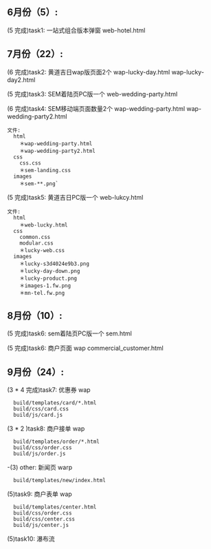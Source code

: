 ## 6月份（5）:

(5 完成)task1: 一站式组合版本弹窗  web-hotel.html

## 7月份（22）:

(6 完成)task2: 黄道吉日wap版页面2个  wap-lucky-day.html wap-lucky-day2.html

(5 完成)task3: SEM着陆页PC版一个 web-wedding-party.html

(6 完成)task4: SEM移动端页面数量2个 wap-wedding-party.html wap-wedding-party2.html

    文件:
      html
        ＊wap-wedding-party.html
        ＊wap-wedding-party2.html
      css
        css.css
        ＊sem-landing.css
      images
        ＊sem-**.png`

(5 完成)task5: 黄道吉日PC版一个 web-lukcy.html

    文件:
      html
        ＊web-lucky.html
      css
        common.css
        modular.css
        ＊lucky-web.css
      images
        ＊lucky-s3d4024e9b3.png
        ＊lucky-day-down.png
        ＊lucky-product.png
        ＊images-1.fw.png
        ＊mn-tel.fw.png

## 8月份（10）:

(5 完成)task6: sem着陆页PC版一个 sem.html

(5 完成)task6: 商户页面 wap commercial_customer.html

## 9月份（24）:
(3 \* 4 完成)task7: 优惠券 wap

``` 
  build/templates/card/*.html
  build/css/card.css
  build/js/card.js
```

(3 \* 2 )task8: 商户接单 wap

``` 
  build/templates/order/*.html
  build/css/order.css
  build/js/order.js
```

-(3) other: 新闻页 warp 

```
  build/templates/new/index.html
```

(5)task9: 商户表单 wap 

```
  build/templates/center.html
  build/css/order.css
  build/css/center.css
  build/js/center.js
```

(5)task10: 瀑布流 
